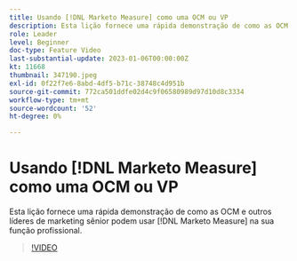 ```yaml
---
title: Usando [!DNL Marketo Measure] como uma OCM ou VP
description: Esta lição fornece uma rápida demonstração de como as OCM e outros líderes de marketing sênior podem usar [!DNL Marketo Measure] na sua função profissional.
role: Leader
level: Beginner
doc-type: Feature Video
last-substantial-update: 2023-01-06T00:00:00Z
kt: 11668
thumbnail: 347190.jpeg
exl-id: 0f22f7e6-8abd-4df5-b71c-38748c4d951b
source-git-commit: 772ca501ddfe02d4c9f06580989d97d10d8c3334
workflow-type: tm+mt
source-wordcount: '52'
ht-degree: 0%

---
```


# Usando [!DNL Marketo Measure] como uma OCM ou VP

Esta lição fornece uma rápida demonstração de como as OCM e outros líderes de marketing sênior podem usar [!DNL Marketo Measure] na sua função profissional.

>[!VIDEO](https://video.tv.adobe.com/v/347190/?quality=12&learn=on)
